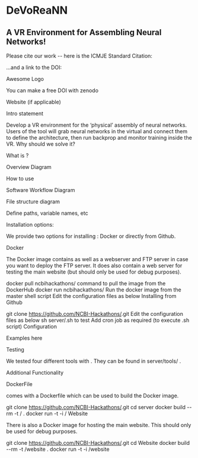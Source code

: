 # DeVoReaNN

## A VR Environment for Assembling Neural Networks!

Please cite our work -- here is the ICMJE Standard Citation:

...and a link to the DOI:

Awesome Logo

You can make a free DOI with zenodo

Website (if applicable)

Intro statement

Develop a VR environment for the ‘physical’ assembly of neural networks. Users of the tool will grab neural networks in the virtual and connect them to define the architecture, then run backprop and monitor training inside the VR.
Why should we solve it?

What is ?

Overview Diagram

How to use

Software Workflow Diagram

File structure diagram

Define paths, variable names, etc

Installation options:

We provide two options for installing : Docker or directly from Github.

Docker

The Docker image contains as well as a webserver and FTP server in case you want to deploy the FTP server. It does also contain a web server for testing the main website (but should only be used for debug purposes).

docker pull ncbihackathons/<this software> command to pull the image from the DockerHub
docker run ncbihackathons/<this software> Run the docker image from the master shell script
Edit the configuration files as below
Installing from Github

git clone https://github.com/NCBI-Hackathons/<this software>.git
Edit the configuration files as below
sh server/<this software>.sh to test
Add cron job as required (to execute .sh script)
Configuration

Examples here

Testing

We tested four different tools with . They can be found in server/tools/ .

Additional Functionality

DockerFile

comes with a Dockerfile which can be used to build the Docker image.

git clone https://github.com/NCBI-Hackathons/<this software>.git
cd server
docker build --rm -t <this software>/<this software> .
docker run -t -i <this software>/<this software>
Website

There is also a Docker image for hosting the main website. This should only be used for debug purposes.

git clone https://github.com/NCBI-Hackathons/<this software>.git
cd Website
docker build --rm -t <this software>/website .
docker run -t -i <this software>/website

